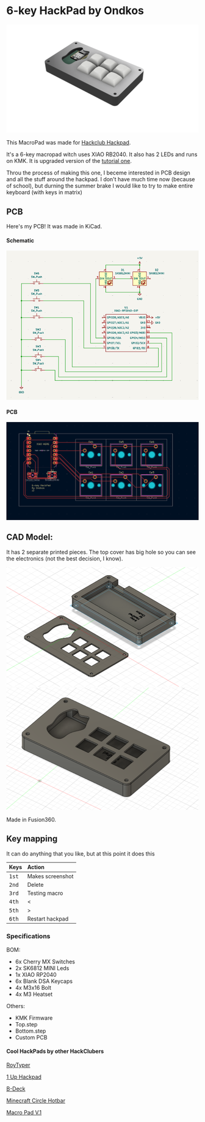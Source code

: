 # 6-key HackPad by Ondkos
<img src=assets/Render.png alt="Render"/>

This MacroPad was made for [Hackclub Hackpad](https://hackpad.hackclub.com). 

It's a 6-key macropad witch uses XIAO RB2040. It also has  2 LEDs and runs on KMK. It is upgraded version of the [tutorial one](https://hackpad.hackclub.com/guide).

Throu the process of making this one, I beceme interested in PCB design and all the stuff around the hackpad. I don't have much time now (because of school), but durning the summer brake I would like to try to make entire keyboard (with keys in matrix) 

## PCB
Here's my PCB! It was made in KiCad.

#### Schematic

<img src=assets/Schematic.png alt="Schematic"/>

#### PCB

<img src=assets/PCB.png alt="PCB"/>


## CAD Model:

It has 2 separate printed pieces. The top cover has big hole so you can see the electronics (not the best decision, I know).

<img src=assets/CAD.png alt="CAD"/>
<img src=assets/CAD2.png alt="CAD2"/>

Made in Fusion360.

## Key mapping

It can do anything that you like, but at this point it does this

| Keys | Action |
| :--- | :--- |
| <kbd>1st</kbd> | Makes screenshot |
| <kbd>2nd</kbd> | Delete |
| <kbd>3rd</kbd> | Testing macro |
| <kbd>4th</kbd> | < |
| <kbd>5th</kbd> | > |
| <kbd>6th</kbd> | Restart hackpad |

### Specifications

BOM: 
- 6x Cherry MX Switches
- 2x SK6812 MINI Leds
- 1x XIAO RP2040
- 6x Blank DSA Keycaps
- 4x M3x16 Bolt
- 4x M3 Heatset

Others:
- KMK Firmware
- Top.step
- Bottom.step
- Custom PCB

#### Cool HackPads by other HackClubers
[RoyTyper](https://github.com/hackclub/hackpad/tree/main/hackpads/RoyTyper)

[1 Up Hackpad](https://github.com/hackclub/hackpad/tree/main/hackpads/1-Up-Hackpad)

[B-Deck](https://github.com/hackclub/hackpad/tree/main/hackpads/B-Deck)

[Minecraft Circle Hotbar](https://github.com/hackclub/hackpad/tree/main/hackpads/MinecraftCircleHotbar)

[Macro Pad V.1](https://github.com/hackclub/hackpad/tree/main/hackpads/Macro%20Pad%20V.1)
